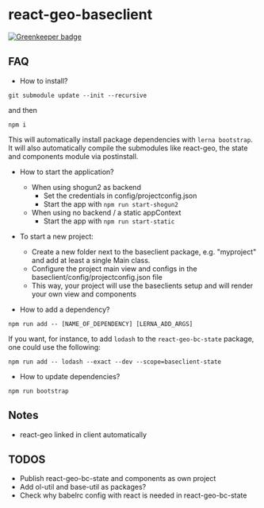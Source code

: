 # react-geo-baseclient #

[![Greenkeeper badge](https://badges.greenkeeper.io/terrestris/react-geo-baseclient.svg)](https://greenkeeper.io/)

## FAQ

* How to install?

`git submodule update --init --recursive`

and then

`npm i`

This will automatically install package dependencies with `lerna bootstrap`.
It will also automatically compile the submodules like react-geo, the state and components module via postinstall.

* How to start the application?

  * When using shogun2 as backend
    * Set the credentials in config/projectconfig.json
    * Start the app with `npm run start-shogun2`
  * When using no backend / a static appContext
    * Start the app with `npm run start-static`

* To start a new project:
  * Create a new folder next to the baseclient package, e.g. "myproject" and add at least a single Main class.
  * Configure the project main view and configs in the baseclient/config/projectconfig.json file
  * This way, your project will use the baseclients setup and will render your own view and components

* How to add a dependency?

`npm run add -- [NAME_OF_DEPENDENCY] [LERNA_ADD_ARGS]`

If you want, for instance, to add `lodash` to the `react-geo-bc-state` package,
one could use the following:

`npm run add -- lodash --exact --dev --scope=baseclient-state`

* How to update dependencies?

`npm run bootstrap`

## Notes

* react-geo linked in client automatically

## TODOS

* Publish react-geo-bc-state and components as own project
* Add ol-util and base-util as packages?
* Check why babelrc config with react is needed in react-geo-bc-state